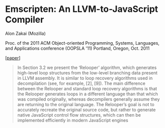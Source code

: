# Emscripten: An LLVM-to-JavaScript Compiler

Alon Zakai (Mozilla)

Proc. of the 2011 ACM Object-oriented Programming, Systems, Languages, and
Applications conference (OOPSLA '11)
Portland, Oregon, Oct. 2011

[[paper](https://dl.acm.org/doi/10.1145/2048147.2048224)]

> In Section 3.2 we present the ‘Relooper’ algorithm, which generates high-level
> loop structures from the low-level branching data present in LLVM assembly. It
> is similar to loop recovery algorithms used in decompilation (see, for
> example, \[2], \[9]). The main difference between the Relooper and standard
> loop recovery algorithms is that the Relooper generates loops in a different
> language than that which was compiled originally, whereas decompilers
> generally assume they are returning to the original language. The Relooper’s
> goal is not to accurately recreate the original source code, but rather to
> generate native JavaScript control flow structures, which can then be
> implemented efficiently in modern JavaScript engines
